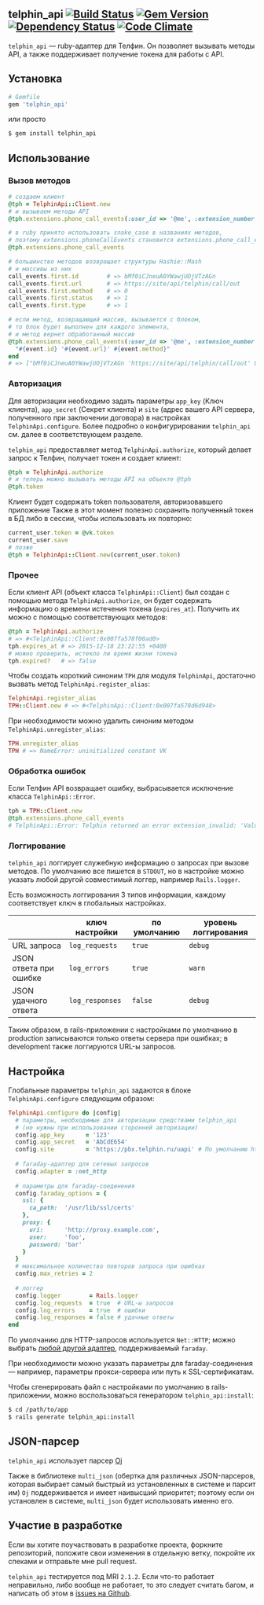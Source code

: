 ## telphin_api [![Build Status](https://secure.travis-ci.org/rootooz/telphin_api.png)](http://travis-ci.org/rootooz/telphin_api) [![Gem Version](https://badge.fury.io/rb/telphin_api.png)](http://badge.fury.io/rb/telphin_api) [![Dependency Status](https://gemnasium.com/7even/telphin_api.png)](https://gemnasium.com/7even/telphin_api) [![Code Climate](https://codeclimate.com/github/7even/telphin_api.png)](https://codeclimate.com/github/7even/telphin_api)

`telphin_api` &mdash; ruby-адаптер для Телфин. Он позволяет вызывать методы API, а также поддерживает получение токена для работы с API.

## Установка

``` ruby
# Gemfile
gem 'telphin_api'
```

или просто

``` sh
$ gem install telphin_api
```

## Использование

### Вызов методов

``` ruby
# создаем клиент
@tph = TelphinApi::Client.new
# и вызываем методы API
@tph.extensions.phone_call_events(:user_id => '@me', :extension_number => '00000*101', :method => :get)

# в ruby принято использовать snake_case в названиях методов,
# поэтому extensions.phoneCallEvents становится extensions.phone_call_events
@tph.extensions.phone_call_events

# большинство методов возвращает структуры Hashie::Mash
# и массивы из них
call_events.first.id        # => bMf0iCJneuA0YWawjUOjVTzAGn
call_events.first.url       # => https://site/api/telphin/call/out
call_events.first.method    # => 0
call_events.first.status    # => 1
call_events.first.type      # => 1

# если метод, возвращающий массив, вызывается с блоком,
# то блок будет выполнен для каждого элемента,
# и метод вернет обработанный массив
@tph.extensions.phone_call_events(:user_id => '@me', :extension_number => '00000*101', :method => :get) do |event|
  "#{event.id} '#{event.url}' #{event.method}"
end
# => ["bMf0iCJneuA0YWawjUOjVTzAGn 'https://site/api/telphin/call/out' 0"]
```

### Авторизация

Для авторизации необходимо задать параметры `app_key` (Ключ клиента), `app_secret` (Секрет клиента) и `site` (адрес вашего API сервера, полученного при заключении договора) в настройках `TelphinApi.configure`. Более подробно о конфигурировании `telphin_api` см. далее в соответствующем разделе.

`telphin_api` предоставляет метод `TelphinApi.authorize`, который делает запрос к Телфин, получает токен и создает клиент:

``` ruby
@tph = TelphinApi.authorize
# и теперь можно вызывать методы API на объекте @tph
@tph.token
```

Клиент будет содержать token пользователя, авторизовавшего приложение
Также в этот момент полезно сохранить полученный токен в БД либо в сессии, чтобы использовать их повторно:

``` ruby
current_user.token = @vk.token
current_user.save
# позже
@tph = TelphinApi::Client.new(current_user.token)
```

### Прочее

Если клиент API (объект класса `TelphinApi::Client`) был создан с помощью метода `TelphinApi.authorize`, он будет содержать информацию о времени истечения токена (`expires_at`). Получить их можно с помощью соответствующих методов:

``` ruby
@tph = TelphinApi.authorize
# => #<TelphinApi::Client:0x007fa578f00ad0>
tph.expires_at # => 2015-12-18 23:22:55 +0400
# можно проверить, истекло ли время жизни токена
tph.expired?   # => false
```

Чтобы создать короткий синоним `TPH` для модуля `TelphinApi`, достаточно вызвать метод `TelphinApi.register_alias`:

``` ruby
TelphinApi.register_alias
TPH::Client.new # => #<TelphinApi::Client:0x007fa578d6d948>
```

При необходимости можно удалить синоним методом `TelphinApi.unregister_alias`:

``` ruby
TPH.unregister_alias
TPH # => NameError: uninitialized constant VK
```

### Обработка ошибок

Если Телфин API возвращает ошибку, выбрасывается исключение класса `TelphinApi::Error`.

``` ruby
tph = TPH::Client.new
@tph.extensions.phone_call_events
# TelphinApi::Error: Telphin returned an error extension_invalid: 'Value supplied in the URI-Fragment as extension is invalid. The parameter must reference the number of an existing extension and cannot be set to @self.'
```

### Логгирование

`telphin_api` логгирует служебную информацию о запросах при вызове методов.
По умолчанию все пишется в `STDOUT`, но в настройке можно указать
любой другой совместимый логгер, например `Rails.logger`.

Есть возможность логгирования 3 типов информации,
каждому соответствует ключ в глобальных настройках.

|                        | ключ настройки  | по умолчанию | уровень логгирования |
| ---------------------- | --------------- | ------------ | -------------------- |
| URL запроса            | `log_requests`  | `true`       | `debug`              |
| JSON ответа при ошибке | `log_errors`    | `true`       | `warn`               |
| JSON удачного ответа   | `log_responses` | `false`      | `debug`              |

Таким образом, в rails-приложении с настройками по умолчанию в production
записываются только ответы сервера при ошибках;
в development также логгируются URL-ы запросов.


## Настройка

Глобальные параметры `telphin_api` задаются в блоке `TelphinApi.configure` следующим образом:

``` ruby
TelphinApi.configure do |config|
  # параметры, необходимые для авторизации средствами telphin_api
  # (не нужны при использовании сторонней авторизации)
  config.app_key      = '123'
  config.app_secret   = 'AbCdE654'
  config.site         = 'https://pbx.telphin.ru/uapi' # По умолчанию https://pbx.telphin.ru/uapi
  
  # faraday-адаптер для сетевых запросов
  config.adapter = :net_http
  
  # параметры для faraday-соединения
  config.faraday_options = {
    ssl: {
      ca_path:  '/usr/lib/ssl/certs'
    },
    proxy: {
      uri:      'http://proxy.example.com',
      user:     'foo',
      password: 'bar'
    }
  }
  # максимальное количество повторов запроса при ошибках
  config.max_retries = 2
  
  # логгер
  config.logger        = Rails.logger
  config.log_requests  = true  # URL-ы запросов
  config.log_errors    = true  # ошибки
  config.log_responses = false # удачные ответы
end
```

По умолчанию для HTTP-запросов используется `Net::HTTP`; можно выбрать
[любой другой адаптер](https://github.com/technoweenie/faraday/blob/master/lib/faraday/adapter.rb),
поддерживаемый `faraday`.

При необходимости можно указать параметры для faraday-соединения &mdash; например,
параметры прокси-сервера или путь к SSL-сертификатам.

Чтобы сгенерировать файл с настройками по умолчанию в rails-приложении,
можно воспользоваться генератором `telphin_api:install`:

``` sh
$ cd /path/to/app
$ rails generate telphin_api:install
```

## JSON-парсер

`telphin_api` использует парсер [Oj](https://github.com/ohler55/oj)

Также в библиотеке `multi_json` (обертка для различных JSON-парсеров,
которая выбирает самый быстрый из установленных в системе и парсит им)
`Oj` поддерживается и имеет наивысший приоритет; поэтому если он установлен
в системе, `multi_json` будет использовать именно его.

## Участие в разработке

Если вы хотите поучаствовать в разработке проекта, форкните репозиторий,
положите свои изменения в отдельную ветку, покройте их спеками
и отправьте мне pull request.

`telphin_api` тестируется под MRI `2.1.2`.
Если что-то работает неправильно, либо вообще не работает,
то это следует считать багом, и написать об этом
в [issues на Github](https://github.com/rootooz/telphin_api/issues).
